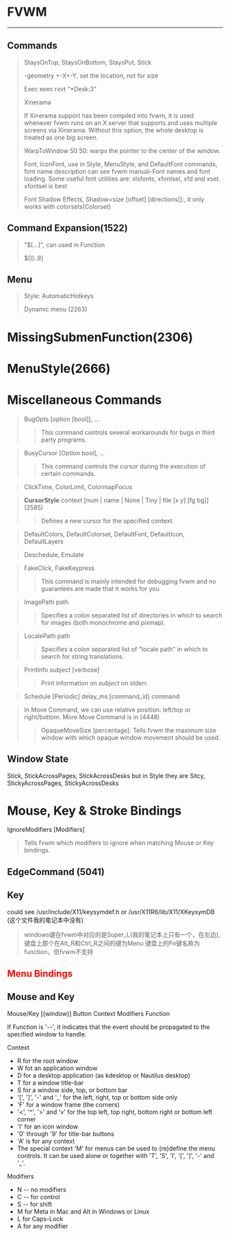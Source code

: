 # FVWM #
---------

## Commands ##

> StaysOnTop, StaysOnBottom, StaysPut, Stick
>
> -geometry +-X+-Y, set the location, not for size
>
> Exec exec rxvt "*Desk:3"
>
> Xinerama
>
> If Xinerama support has been compiled into fvwm,
> it is used whenever fvwm runs on an X server that
> supports and uses multiple screens via Xinerama.
> Without this option, the whole desktop is treated
> as one big screen.
>
> WarpToWindow 50 50: warps the pointer to the center
> of the window.
>
> Font, IconFont, use in Style, MenuStyle, and DefaultFont commands, font
> name description can see fvwm manual-Font names and font loading.
> Some useful font utilities are: xlsfonts, xfontsel, xfd and xset.
> xfontsel is best
>
> Font Shadow Effects, Shadow=size [offset] [directions]]:, it only works
> with colorsets(Colorset)
>
>

## Command Expansion(1522) ##
> "$[...]", can used in Function
>
> $[0..9]

## Menu ##
> Style: AutomaticHotkeys
>
> Dynamic menu (2263)


# MissingSubmenFunction(2306) #

# MenuStyle(2666) #

# Miscellaneous Commands ##
> BugOpts [option [bool]], ...
>> This command controls several workarounds for bugs in third party programs.

> BusyCursor [Option bool], ...
>> This command controls the cursor during the execution of certain commands.

> ClickTime, ColorLimit, ColormapFocus

> <strong>CursorStyle</strong> context [num | name | None | Tiny | file [x y] [fg bg]]
> (2585)
>>  Defines a new cursor for the specified context.

> DefaultColors, DefaultColorset, DefaultFont, DefaultIcon, DefaultLayers

> Deschedule, Emulate

> FakeClick, FakeKeypress
>> This command is mainly intended for debugging fvwm and no guarantees are made that it works for you

> ImagePath path
>> Specifies a colon separated list of directories in which to search for images (both monochrome and pixmap).

> LocalePath path
>> Specifies a colon separated list of "locale path" in which to search for string translations.

> PrintInfo *subject* [verbose]
>> Print information on *subject* on stderr.

> Schedule [Periodic] delay_ms [command_id] command

> In Move Command, we can use relative position: left/top or right/bottom.
> More Move Command is in (4448)
>> OpaqueMoveSize [percentage]: Tells fvwm the maximum size window with which opaque window movement should be used.


## Window State ##
Stick, StickAcrossPages, StickAcrossDesks
but in Style they are Sitcy, StickyAcrossPages, StickyAcrossDesks

# Mouse, Key & Stroke Bindings #
IgnoreModifiers [Modifiers]
> Tells fvwm which modifiers to ignore when matching Mouse or Key bindings.

## EdgeCommand (5041) ##

## Key ##
could see /usr/include/X11/keysymdef.h or /usr/X11R6/lib/X11/XKeysymDB
(这个文件我的笔记本中没有)
> windows键在fvwm中对应的是Super_L(我的笔记本上只有一个，在左边),
> 键盘上那个在Alt_R和Ctrl_R之间的键为Menu
> 键盘上的Fn键名称为function，但fvwm不支持

## <font color=red>Menu Bindings</font> ##

## Mouse and Key ##
Mouse/Key [(window)] Button Context Modifiers Function

If Function is '--', it indicates that the event should be propagated to
the specified window to handle.

Context
+ R for the root window
+ W fot an application window
+ D for a desktop application (as kdesktop or Nautilus desktop)
+ T for a window title-bar
+ S for a window side, top, or bottom bar
+ '[', ']', '-' and '_' for the left, right, top or bottom side only
+ 'F' for a window frame (the corners)
+ '<', '^', '>' and 'v' for the top left, top right, bottom right or bottom left corner
+ 'I' for an icon window
+ '0' through '9' for title-bar buttons
+ 'A' is for any context
+ The special context 'M' for menus can be used to (re)define the menu controls.  It can be used alone or together with 'T', 'S', 'I', '[', ']', '-' and '_'.

Modifiers
+ N -- no modifiers
+ C -- for control
+ S -- for shift
+ M for Meta in Mac and Alt in Windows or Linux
+ L for Caps-Lock
+ A for any modifier
